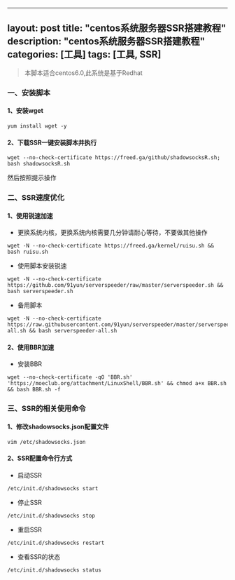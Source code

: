 
---
layout: post
title: "centos系统服务器SSR搭建教程"
description: "centos系统服务器SSR搭建教程"
categories: [工具]
tags: [工具, SSR]
---


>本脚本适合centos6.0,此系统是基于Redhat

###  一、安装脚本
#### 1、安装wget

```
yum install wget -y
```

#### 2、下载SSR一键安装脚本并执行

```
wget --no-check-certificate https://freed.ga/github/shadowsocksR.sh; bash shadowsocksR.sh
```
然后按照提示操作

### 二、SSR速度优化
#### 1、使用锐速加速
- 更换系统内核，更换系统内核需要几分钟请耐心等待，不要做其他操作

```
wget -N --no-check-certificate https://freed.ga/kernel/ruisu.sh && bash ruisu.sh
```

- 使用脚本安装锐速

```
wget -N --no-check-certificate https://github.com/91yun/serverspeeder/raw/master/serverspeeder.sh && bash serverspeeder.sh
```
- 备用脚本

```
wget -N --no-check-certificate https://raw.githubusercontent.com/91yun/serverspeeder/master/serverspeeder-all.sh && bash serverspeeder-all.sh
```

#### 2、使用BBR加速
- 安装BBR

```
wget --no-check-certificate -qO 'BBR.sh' 'https://moeclub.org/attachment/LinuxShell/BBR.sh' && chmod a+x BBR.sh && bash BBR.sh -f
```

### 三、SSR的相关使用命令
#### 1、修改shadowsocks.json配置文件

```
vim /etc/shadowsocks.json
```
#### 2、SSR配置命令行方式
- 启动SSR

```
/etc/init.d/shadowsocks start
```

- 停止SSR

```
/etc/init.d/shadowsocks stop
```

-  重启SSR

```
/etc/init.d/shadowsocks restart
```

- 查看SSR的状态

```
/etc/init.d/shadowsocks status
```
